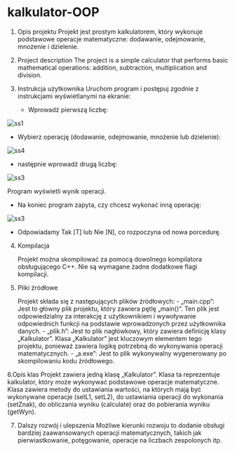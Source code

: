 # kalkulator-OOP

1. Opis projektu 
Projekt jest prostym kalkulatorem, który wykonuje podstawowe operacje matematyczne: 
dodawanie, odejmowanie, mnożenie i dzielenie.

2. Project description 
The project is a simple calculator that performs basic mathematical operations: addition, 
subtraction, multiplication and division.

3. Instrukcja użytkownika 
   Uruchom program i postępuj zgodnie z instrukcjami wyświetlanymi na ekranie:

   - Wprowadź pierwszą liczbę:
    
![ss1](https://github.com/bartpomietlo/kalkulator-OOP/assets/163325596/255190e1-827c-4dce-b8bd-856137849841)


   - Wybierz operację (dodawanie, odejmowanie, mnożenie lub dzielenie):
   
   
![ss4](https://github.com/bartpomietlo/kalkulator-OOP/assets/163325596/d8d6e3f7-117f-43d4-9081-d7c991e16fa8)

   - następnie wprowadź drugą liczbę:

  ![ss3](https://github.com/bartpomietlo/kalkulator-OOP/assets/163325596/1bea2868-48bc-467e-afca-3b6219fb3c10)

     
  Program wyświetli wynik operacji. 

   - Na koniec program zapyta, czy chcesz wykonać inną operację:
   
![ss3](https://github.com/bartpomietlo/kalkulator-OOP/assets/163325596/e2456689-5590-423e-a81c-d3b2927180c8)

   - Odpowiadamy Tak [T] lub Nie [N], co rozpoczyna od nowa porcedurę.



  4. Kompilacja
     
      Projekt można skompilować za pomocą dowolnego kompilatora obsługującego C++. Nie są 
      wymagane żadne dodatkowe flagi kompilacji. 



  5. Pliki źródłowe
     
		Projekt składa się z następujących plików źródłowych: - „main.cpp”: Jest to główny plik projektu, który zawiera pętlę „main()”. Ten plik jest 
		odpowiedzialny za interakcję z użytkownikiem i wywoływanie odpowiednich funkcji na 
		podstawie wprowadzonych przez użytkownika danych. - „plik.h”: Jest to plik nagłówkowy, który zawiera definicję klasy „Kalkulator”. Klasa 
		„Kalkulator” jest kluczowym elementem tego projektu, ponieważ zawiera logikę potrzebną 
		do wykonywania operacji matematycznych. - „a.exe”: Jest to plik wykonywalny wygenerowany po skompilowaniu kodu źródłowego. 



   6.Opis klas 
		Projekt zawiera jedną klasę „Kalkulator”. Klasa ta reprezentuje kalkulator, który może 
		wykonywać podstawowe operacje matematyczne. Klasa zawiera metody do ustawiania 
		wartości, na których mają być wykonywane operacje (setL1, setL2), do ustawiania operacji 
		do wykonania (setZnak), do obliczania wyniku (calculate) oraz do pobierania wyniku 
		(getWyn).


   7. Dalszy rozwój i ulepszenia 
			Możliwe kierunki rozwoju to dodanie obsługi bardziej zaawansowanych operacji 
			matematycznych, takich jak pierwiastkowanie, potęgowanie, operacje na liczbach 
			zespolonych itp.
